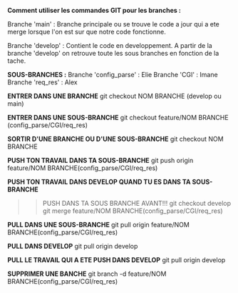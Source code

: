 **Comment utiliser les commandes GIT pour les branches :**

Branche 'main' : Branche principale ou se trouve le code a jour
qui a ete merge lorsque l'on est sur que notre code fonctionne.

Branche 'develop' : Contient le code en developpement. A partir
de la branche 'develop' on retrouve toute les sous branches en
fonction de la tache.

**SOUS-BRANCHES :**
Branche 'config_parse' : Elie
Branche 'CGI' : Imane
Branche 'req_res' : Alex


**ENTRER DANS UNE BRANCHE**
	git checkout NOM BRANCHE (develop ou main)

**ENTRER DANS UNE SOUS-BRANCHE**
	git checkout feature/NOM BRANCHE (config_parse/CGI/req_res)

**SORTIR D'UNE BRANCHE OU D'UNE SOUS-BRANCHE**
	git checkout NOM BRANCHE

**PUSH TON TRAVAIL DANS TA SOUS-BRANCHE**
	git push origin feature/NOM BRANCHE(config_parse/CGI/req_res)

**PUSH TON TRAVAIL DANS DEVELOP QUAND TU ES DANS TA SOUS-BRANCHE**
>> PUSH DANS TA SOUS BRANCHE AVANT!!!
	git checkout develop
	git merge feature/NOM BRANCHE(config_parse/CGI/req_res)

**PULL DANS UNE SOUS-BRANCHE**
	git pull origin feature/NOM BRANCHE(config_parse/CGI/req_res)

**PULL DANS DEVELOP**
	git pull origin develop

**PULL LE TRAVAIL QUI A ETE PUSH DANS DEVELOP**
	git pull origin develop

**SUPPRIMER UNE BANCHE**
	git branch -d feature/NOM BRANCHE(config_parse/CGI/req_res)
